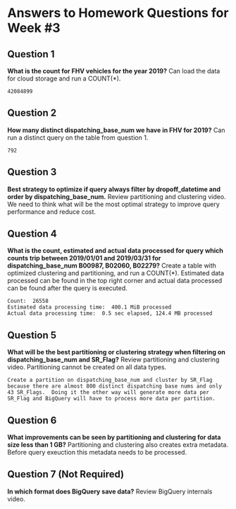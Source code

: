 
# Answers to Homework Questions for Week #3

## Question 1

**What is the count for FHV vehicles for the year 2019?**
Can load the data for cloud storage and run a COUNT(*).

    42084899

## Question 2

**How many distinct dispatching_base_num we have in FHV for 2019?**
Can run a distinct query on the table from question 1.

    792

## Question 3

**Best strategy to optimize if query always filter by dropoff_datetime and order by dispatching_base_num.**
Review partitioning and clustering video.
We need to think what will be the most optimal strategy to improve query performance and reduce cost.

## Question 4

**What is the count, estimated and actual data processed for query which counts trip between 2019/01/01 and 2019/03/31 for dispatching_base_num B00987, B02060, B02279?**
Create a table with optimized clustering and partitioning, and run a COUNT(*).  Estimated data processed can be found in the top right corner and actual data processed can be found after the query is executed.

    Count:  26558
    Estimated data processing time:  400.1 MiB processed
    Actual data processing time:  0.5 sec elapsed, 124.4 MB processed

## Question 5

**What will be the best partitioning or clustering strategy when filtering on dispatching_base_num and SR_Flag?**
Review partitioning and clustering video.  Partitioning cannot be created on all data types.

    Create a partition on dispatching_base_num and cluster by SR_Flag because there are almost 800 distinct dispatching base nums and only 43 SR_Flags.  Doing it the other way will generate more data per SR_Flag and BigQuery will have to process more data per partition.

## Question 6

**What improvements can be seen by partitioning and clustering for data size less than 1 GB?**
Partitioning and clustering also creates extra metadata.
Before query exeuction this metadata needs to be processed.

    

## Question 7 (Not Required)

**In which format does BigQuery save data?**
Review BigQuery internals video.
